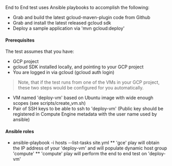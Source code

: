 End to End test uses Ansible playbooks to accomplish the following:
* Grab and build the latest gcloud-maven-plugin code from Github
* Grab and install the latest released gcloud sdk
* Deploy a sample application via 'mvn gcloud:deploy'

#### Prerequisites
The test assumes that you have:
* GCP project
* gcloud SDK installed locally, and pointing to your GCP project
* You are logged in via gcloud (gcloud auth login)

> Note, that if the test runs from one of the VMs in your GCP project, these two steps would be configured for you automatically.

* VM named 'deploy-vm' based on Ubuntu image with wide enough scopes (see scripts/create_vm.sh)
* Pair of SSH keys to be able to ssh to 'deploy-vm' (Public key should be registered in Compute Engine metadata with the user name used by ansible)

#### Ansible roles
* ansible-playbook -i hosts --list-tasks site.yml
** 'gce' play will obtain the IP address of your 'deploy-vm' and will populate dynamic host group 'compute'
** 'compute' play will perform the end to end test on 'deploy-vm'
